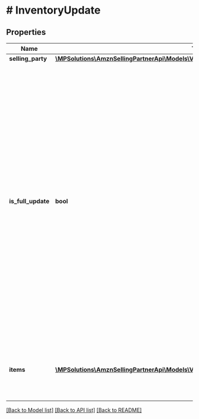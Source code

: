 # # InventoryUpdate

## Properties

Name | Type | Description | Notes
------------ | ------------- | ------------- | -------------
**selling_party** | [**\MPSolutions\AmznSellingPartnerApi\Models\VendorDirectFulfillmentInventory\PartyIdentification**](PartyIdentification.md) |  |
**is_full_update** | **bool** | When true, this request contains a full feed. Otherwise, this request contains a partial feed. When sending a full feed, you must send information about all items in the warehouse. Any items not in the full feed are updated as not available. When sending a partial feed, only include the items that need an update to inventory. The status of other items will remain unchanged. |
**items** | [**\MPSolutions\AmznSellingPartnerApi\Models\VendorDirectFulfillmentInventory\ItemDetails[]**](ItemDetails.md) | A list of inventory items with updated details, including quantity available. |

[[Back to Model list]](../../README.md#models) [[Back to API list]](../../README.md#endpoints) [[Back to README]](../../README.md)

